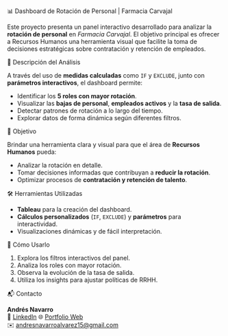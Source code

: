 📊 Dashboard de Rotación de Personal | Farmacia Carvajal

Este proyecto presenta un panel interactivo desarrollado para analizar la **rotación de personal** en *Farmacia Carvajal*. El objetivo principal es ofrecer a Recursos Humanos una herramienta visual que facilite la toma de decisiones estratégicas sobre contratación y retención de empleados.

🧠 Descripción del Análisis

A través del uso de **medidas calculadas** como `IF` y `EXCLUDE`, junto con **parámetros interactivos**, el dashboard permite:

- Identificar los **5 roles con mayor rotación**.
- Visualizar las **bajas de personal**, **empleados activos** y la **tasa de salida**.
- Detectar patrones de rotación a lo largo del tiempo.
- Explorar datos de forma dinámica según diferentes filtros.

🎯 Objetivo

Brindar una herramienta clara y visual para que el área de **Recursos Humanos** pueda:

- Analizar la rotación en detalle.
- Tomar decisiones informadas que contribuyan a **reducir la rotación**.
- Optimizar procesos de **contratación y retención de talento**.

🛠️ Herramientas Utilizadas

- **Tableau** para la creación del dashboard.
- **Cálculos personalizados** (`IF`, `EXCLUDE`) y **parámetros** para interactividad.
- Visualizaciones dinámicas y de fácil interpretación.

🚀 Cómo Usarlo

1. Explora los filtros interactivos del panel.
2. Analiza los roles con mayor rotación.
3. Observa la evolución de la tasa de salida.
4. Utiliza los insights para ajustar políticas de RRHH.

📬 Contacto

**Andrés Navarro**  
🔗 [LinkedIn](https://www.linkedin.com/in/andr%C3%A9s-navarro77/)
🌐 [Portfolio Web](https://andres-navarro-portafolio.netlify.app/)    
✉️ andresnavarroalvarez15@gmail.com
